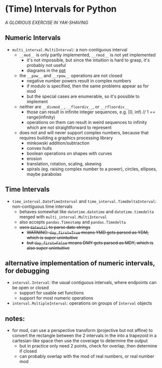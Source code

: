 #   (Time) Intervals for Python
*A GLORIOUS EXERCISE IN YAK-SHAVING*

##  Numeric Intervals
*   `multi_interval.MultiInterval`: a non-contiguous interval
    *   `__mod__` is only partly implemented, `__rmod__` is not yet implemented
        *   it's not impossible, but since the intuition is hard to grasp, it's probably not useful
        *   diagrams in the [ppt](./interval-modulo.pptx)
    *   the `__pow__` and `__rpow__` operations are not closed
        *   negative number powers result in complex numbers
        *   if modulo is specified, then the same problems appear as for mod
        *   but the special cases are enumerable, so it's possible to implement
    *   neither are `__divmod__`, `__floordiv__`, or `__rfloordiv__`
        *   those can result in infinite integer sequences, e.g. [0, inf) // 1 == range(infinity)
        *   operations on them can result in weird sequences to infinity which are not straightforward to represent
    *   does not and will never support complex numbers, because that requires building a graphics processing library
        *   minkowski addition/subtraction
        *   convex hulls
        *   boolean operations on shapes with curves
        *   erosion
        *   translation, rotation, scaling, skewing
        *   spirals (eg. raising complex number to a power), circles, ellipses, maybe parabolas
        
##  Time Intervals
*   `time_interval.DateTimeInterval` and `time_interval.TimeDeltaInterval`: non-contiguous time intervals
    *   behaves somewhat like `datetime.datetime` and `datetime.timedelta` merged with `multi_interval.MultiInterval`
    *   also accepts `pandas.Timestamp` and `pandas.Timedelta`
    *   ~~uses `dateutil` to parse date strings~~
        *   ~~WARNING: `day_first=True` means YMD gets parsed as YDM, which is super unintuitive~~
        *   ~~but `day_first=False` means DMY gets parsed as MDY, which is also super unintuitive~~

##  alternative implementation of numeric intervals, for debugging
*   `interval.Interval`: the usual contiguous intervals, where endpoints can be open or closed
    *   support for usable set functions
    *   support for most numeric operations
*   `interval.MultipleInterval`: operations on groups of `Interval` objects

##  notes:
*   for mod, can use a perspective transform (projective but not affine)
    to convert the rectangle between the 2 intervals in the 
    into a trapezoid in a cartesian-like space
    then use the coverage to determine the output
    *   but in practice only need 2 points, check for overlap, then determine if closed
    *   can probably overlap with the mod of real numbers, or real number mod
